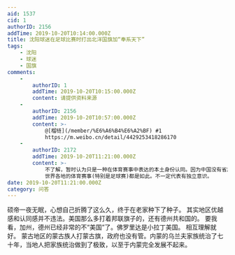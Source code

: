 ```yaml
---
aid: 1537
cid: 1
authorID: 2156
addTime: 2019-10-20T10:14:00.000Z
title: 沈阳球迷在足球比赛时打出北洋国旗加“奉系天下”
tags:
    - 沈阳
    - 球迷
    - 国旗
comments:
    -
        authorID: 1
        addTime: 2019-10-20T10:15:00.000Z
        content: 请提供资料来源
    -
        authorID: 2156
        addTime: 2019-10-20T10:57:00.000Z
        content: >-
            @[榴梿](/member/%E6%A6%B4%E6%A2%BF) #1
            https://m.weibo.cn/detail/4429253418286170
    -
        authorID: 2172
        addTime: 2019-10-20T11:21:00.000Z
        content: >-
            不了解，暂时认为只是一种在体育赛事中表达的本土身份认同。因为中国没有省旗，市旗，所以球迷就找了一些历史旗帜出来。
            世界各地的体育赛事(特别是足球赛)都是如此。不一定代表有独立意识。
date: 2019-10-20T11:21:00.000Z
category: 问答
---
```


硕帝一夜无眠，心想自己折腾了这么久，终于在老家种下了种子。 其实地区优越感和认同感并不违法。美国那么多打着邦联旗子的，还有德州共和国的。 要我看，加州，德州已经非常的不“美国”了。佛罗里达是小拉丁美国。 相互理解就好。 蒙古地区的蒙古族人打蒙古旗，政府也没有管。内蒙的乌兰夫家族统治了七十年，当地人把家族统治做到了极致，以至于内蒙完全发展不起来。
